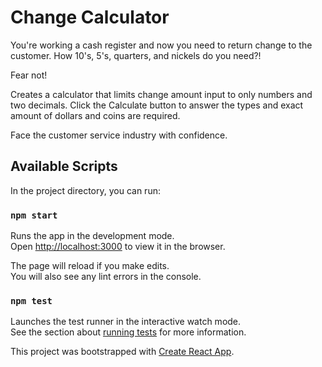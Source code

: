 # Change Calculator
You're working a cash register and now you need to return change to the customer.
How 10's, 5's, quarters, and nickels do you need?!

Fear not!

Creates a calculator that limits change amount input to only numbers and two decimals.  Click the Calculate button to answer the types and exact amount of dollars and coins are required.

Face the customer service industry with confidence.


## Available Scripts

In the project directory, you can run:

### `npm start`

Runs the app in the development mode.\
Open [http://localhost:3000](http://localhost:3000) to view it in the browser.

The page will reload if you make edits.\
You will also see any lint errors in the console.

### `npm test`

Launches the test runner in the interactive watch mode.\
See the section about [running tests](https://facebook.github.io/create-react-app/docs/running-tests) for more information.

This project was bootstrapped with [Create React App](https://github.com/facebook/create-react-app).
